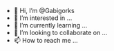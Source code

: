 - 👋 Hi, I’m @Gabigorks
- 👀 I’m interested in ...
- 🌱 I’m currently learning ...
- 💞️ I’m looking to collaborate on ...
- 📫 How to reach me ...

<!---
Gabigorks/Gabigorks is a ✨ special ✨ repository because its `README.md` (this file) appears on your GitHub profile.
You can click the Preview link to take a look at your changes.
--->
